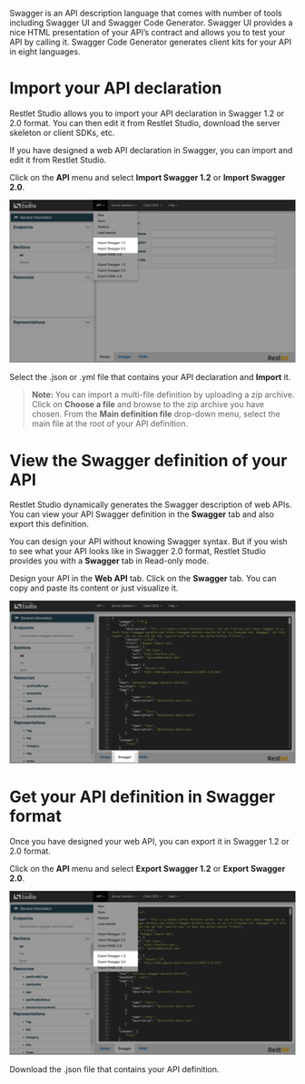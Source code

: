 Swagger is an API description language that comes with number of tools including Swagger UI and Swagger Code Generator. Swagger UI provides a nice HTML presentation of your API’s contract and allows you to test your API by calling it. Swagger Code Generator generates client kits for your API in eight languages.

# Import your API declaration

Restlet Studio allows you to import your API declaration in Swagger 1.2 or 2.0 format. You can then edit it from Restlet Studio, download the server skeleton or client SDKs, etc.

If you have designed a web API declaration in Swagger, you can import and edit it from Restlet Studio.

Click on the **API** menu and select **Import Swagger 1.2** or **Import Swagger 2.0**.

![Import Swagger](images/import-swagger.jpg "Import Swagger")

Select the .json or .yml file that contains your API declaration and **Import** it.

>**Note:** You can import a multi-file definition by uploading a zip archive. Click on **Choose a file** and browse to the zip archive you have chosen. From the **Main definition file** drop-down menu, select the  main file at the root of your API definition.

# View the Swagger definition of your API

Restlet Studio dynamically generates the Swagger description of web APIs. You can  view your API Swagger definition in the **Swagger** tab and also export this definition.

You can design your API without knowing Swagger syntax. But if you wish to see what your API looks like in Swagger 2.0 format, Restlet Studio provides you with a **Swagger** tab in Read-only mode.

Design your API in the **Web API** tab.
Click on the **Swagger** tab. You can copy and paste its content or just visualize it.

![Swagger tab](images/swagger-tab.jpg "Swagger tab")

# Get your API definition in Swagger format

Once you have designed your web API, you can export it in Swagger 1.2 or 2.0 format.

Click on the **API** menu and select **Export Swagger 1.2** or **Export Swagger 2.0**.

![Export Swagger 2.0](images/export-swagger-format.jpg "Export Swagger 2.0")

Download the .json file that contains your API definition.
